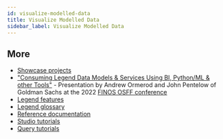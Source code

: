 ```yaml
---
id: visualize-modelled-data
title: Visualize Modelled Data
sidebar_label: Visualize Modelled Data
---
```

<!-- 
### Features
_Coming soon_

### Showcase projects
See features in action in [showcase projects](../showcases/showcase-projects.md).

### Tutorials
_Coming soon_

-->

## More
- [Showcase projects](../showcases/showcase-projects.md)
- ["Consuming Legend Data Models & Services Using BI, Python/ML & other Tools"](https://www.youtube.com/watch?v=rm-mAohz6NQ) - Presentation by Andrew Ormerod and John Pentelow of Goldman Sachs at the 2022 [FINOS OSFF conference](../community/legend-media.md/#finos-osff)
- [Legend features](../overview/legend-features.md)
- [Legend glossary](../overview/legend-glossary.md)
- [Reference documentation](../reference/legend-language.md)
- [Studio tutorials](../tutorials/studio-workspace.md)
- [Query tutorials](../tutorials/query-builder.md)
